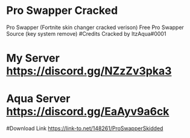 # Pro Swapper Cracked
Pro Swapper (Fortnite skin changer cracked verison)
Free Pro Swapper Source (key system remove)
#Credits
Cracked by  ItzAqua#0001
# My Server https://discord.gg/NZzZv3pka3
# Aqua Server https://discord.gg/EaAyv9a6ck  

#Download Link https://link-to.net/148261/ProSwapperSkidded
